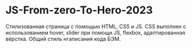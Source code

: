 # JS-From-zero-To-Hero-2023
Стилизованная страница с помощью HTML, CSS и JS. 
CSS выполнен с использованием hover, slider при помощи JS, flexbox, адаптированная вёрстка.
Общий стиль нгаписания кода БЭМ.
